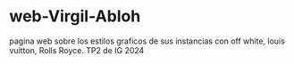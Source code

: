 # web-Virgil-Abloh
pagina web sobre los estilos graficos de sus instancias con off white, louis vuitton, Rolls Royce.
TP2 de IG 2024
